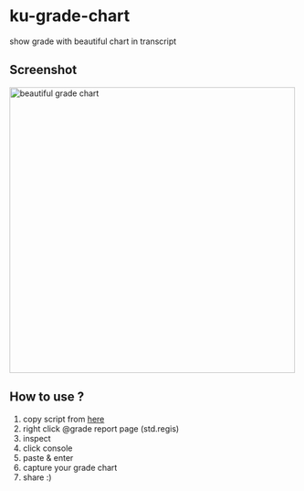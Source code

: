 # ku-grade-chart
show grade with beautiful chart in transcript

## Screenshot

<img src="http://bit.ly/screenshot-ku-grade-chart" alt="beautiful grade chart" width="500"/>

## How to use ?
1. copy script from [here](http://bit.ly/ku-grade-chart-script)
2. right click @grade report page (std.regis)
3. inspect
4. click console
5. paste & enter
6. capture your grade chart
7. share :)
